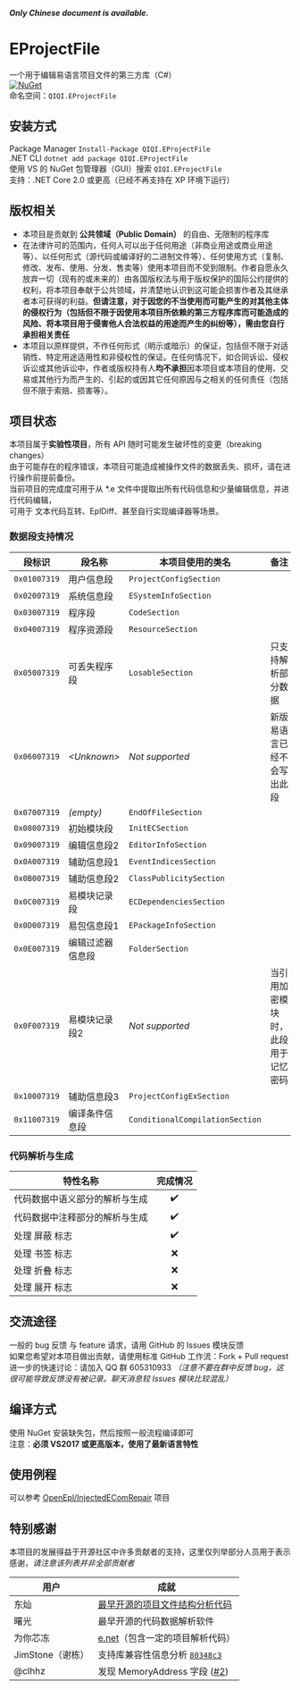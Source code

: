 ***Only Chinese document is available.***

# EProjectFile
一个用于编辑易语言项目文件的第三方库（C#）  
[![NuGet](https://img.shields.io/nuget/v/QIQI.EProjectFile.svg)](https://www.nuget.org/packages/QIQI.EProjectFile)  
命名空间：`QIQI.EProjectFile`  

## 安装方式
Package Manager `Install-Package QIQI.EProjectFile`  
.NET CLI `dotnet add package QIQI.EProjectFile`  
使用 VS 的 NuGet 包管理器（GUI）搜索 `QIQI.EProjectFile`  
支持：.NET Core 2.0 或更高（已经不再支持在 XP 环境下运行）

## 版权相关
- 本项目是贡献到 **公共领域（Public Domain）** 的自由、无限制的程序库
- 在法律许可的范围内，任何人可以出于任何用途（非商业用途或商业用途等）、以任何形式（源代码或编译好的二进制文件等）、任何使用方式（复制、修改、发布、使用、分发、售卖等）使用本项目而不受到限制。作者自愿永久放弃一切（现有的或未来的）由各国版权法与用于版权保护的国际公约提供的权利，将本项目奉献于公共领域，并清楚地认识到这可能会损害作者及其继承者本可获得的利益。**但请注意，对于因您的不当使用而可能产生的对其他主体的侵权行为（包括但不限于因使用本项目所依赖的第三方程序库而可能造成的风险、将本项目用于侵害他人合法权益的用途而产生的纠纷等），需由您自行承担相关责任**
- 本项目以原样提供，不作任何形式（明示或暗示）的保证，包括但不限于对适销性、特定用途适用性和非侵权性的保证。在任何情况下，如合同诉讼、侵权诉讼或其他诉讼中，作者或版权持有人**均不承担**因本项目或本项目的使用、交易或其他行为而产生的、引起的或因其它任何原因与之相关的任何责任（包括但不限于索赔、损害等）。

## 项目状态
本项目属于**实验性项目**，所有 API 随时可能发生破坏性的变更（breaking changes）  
由于可能存在的程序错误，本项目可能造成被操作文件的数据丢失、损坏，请在进行操作前提前备份。  
当前项目的完成度可用于从 *.e 文件中提取出所有代码信息和少量编辑信息，并进行代码编辑，  
可用于 文本代码互转、EplDiff、甚至自行实现编译器等场景。  
### 数据段支持情况

| 段标识 | 段名称 | 本项目使用的类名 | 备注 |
| ---- | ---- | ---- | ---- |
| `0x01007319` | 用户信息段 | `ProjectConfigSection` |
| `0x02007319` | 系统信息段 | `ESystemInfoSection` |
| `0x03007319` | 程序段 | `CodeSection` |
| `0x04007319` | 程序资源段 | `ResourceSection` |
| `0x05007319` | 可丢失程序段 | `LosableSection` | 只支持解析部分数据 |
| `0x06007319` | *\<Unknown\>* | *Not supported* | 新版易语言已经不会写出此段 |
| `0x07007319` | *(empty)* | `EndOfFileSection` |
| `0x08007319` | 初始模块段 | `InitECSection` |
| `0x09007319` | 编辑信息段2 | `EditorInfoSection` |
| `0x0A007319` | 辅助信息段1 | `EventIndicesSection` |
| `0x0B007319` | 辅助信息段2 | `ClassPublicitySection` |
| `0x0C007319` | 易模块记录段 | `ECDependenciesSection` |
| `0x0D007319` | 易包信息段1 | `EPackageInfoSection` |
| `0x0E007319` | 编辑过滤器信息段 | `FolderSection` |
| `0x0F007319` | 易模块记录段2 | *Not supported* | 当引用加密模块时，此段用于记忆密码 |
| `0x10007319` | 辅助信息段3 | `ProjectConfigExSection` |
| `0x11007319` | 编译条件信息段 | `ConditionalCompilationSection` |

### 代码解析与生成

| 特性名称 | 完成情况 |
| ---- | :----: |
| 代码数据中语义部分的解析与生成 | ✔️ |
| 代码数据中注释部分的解析与生成 | ✔️ |
| 处理 屏蔽 标志 | ✔️ |
| 处理 书签 标志 | ❌ |
| 处理 折叠 标志 | ❌ |
| 处理 展开 标志 | ❌ |

## 交流途径
一般的 bug 反馈 与 feature 请求，请用 GitHub 的 Issues 模块反馈  
如果您希望对本项目做出贡献，请使用标准 GitHub 工作流：Fork + Pull request  
进一步的快速讨论：请加入 QQ 群 605310933 *（注意不要在群中反馈 bug，这很可能导致反馈没有被记录。聊天消息较 Issues 模块比较混乱）*  

## 编译方式
使用 NuGet 安装缺失包，然后按照一般流程编译即可  
注意：**必须 VS2017 或更高版本，使用了最新语言特性**  

## 使用例程
可以参考 [OpenEpl/InjectedEComRepair](https://github.com/OpenEpl/InjectedEComRepair) 项目

## 特别感谢
本项目的发展得益于开源社区中许多贡献者的支持，这里仅列举部分人员用于表示感谢，*请注意该列表并非全部贡献者*

| 用户 | 成就 |
| ---- | ---- |
| 东灿 | [最早开源的项目文件结构分析代码](https://bbs.125.la/forum.php?mod=viewthread&tid=13751690) |
| 曙光 | 最早开源的代码数据解析软件 |
| 为你芯冻 | [e.net](https://github.com/wnxd/e.net)（包含一定的项目解析代码） |
| JimStone（谢栋） | 支持库兼容性信息分析 [`80348c3`](https://github.com/OpenEpl/EProjectFile/commit/80348c3e42d775c1b2f2c45af699356c46b3503d) |
| @clhhz | 发现 MemoryAddress 字段 \([#2](https://github.com/OpenEpl/EProjectFile/pull/2)\) |